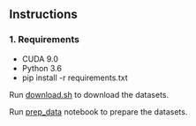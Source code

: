 ## Instructions

### 1. Requirements

* CUDA 9.0
* Python 3.6
* pip install -r requirements.txt

Run [download.sh](download.sh) to download the datasets.

Run [prep_data](prep_data.ipynb) notebook to prepare the datasets.
